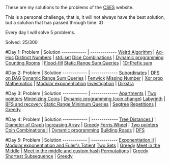 These are my solutions to the problems of the [CSES](https://cses.fi/problemset/) website.

This is a personal challenge, that is, it will not always have the best solution, but a solution that has passed through time. :D

Every day I will solve 5 problems.

Solved: 25/300

#Day 1: 
 Problem | Solution
------------ | -------------
[Weird Algorithm](https://cses.fi/problemset/task/1068) | [Ad-Hoc](https://github.com/rangelp/CSES/blob/main/Introductory%20Problems/WeirdAlgorithm.cpp)
[Distinct Numbers](https://cses.fi/problemset/task/1621) | [std::set](https://github.com/rangelp/CSES/blob/main/Sorting%20and%20Searching/DistinctNumbers.cpp)
[Dice Combinations](https://cses.fi/problemset/task/1633) | [Dynamic programming](https://github.com/rangelp/CSES/blob/main/Dynamic%20Programming/DiceCombinations.cpp)
[Counting Rooms](https://cses.fi/problemset/task/1192) | [Flood-fill](https://github.com/rangelp/CSES/blob/main/Graph%20Algorithm/CountingRooms.cpp)
[Static Range Sum Queries](https://cses.fi/problemset/task/1646) | [1D-Prefix sum](https://github.com/rangelp/CSES/blob/main/Range%20Queries/StaticRangeSumQueries.cpp)

#Day 2: 
 Problem | Solution
------------ | -------------
[Subordinates](https://cses.fi/problemset/task/1674) | [DFS on DAG](https://github.com/rangelp/CSES/blob/main/Tree%20Algorithms/Subordinates.cpp)
[Dynamic Range Sum Queries](https://cses.fi/problemset/task/1648) | [Fenwick](https://github.com/rangelp/CSES/blob/main/Range%20Queries/DynamicRangeSumQueries.cpp)
[Missing Number](https://cses.fi/problemset/task/1083) | [Xor prop](https://github.com/rangelp/CSES/blob/main/Introductory%20Problems/MissingNumber.cpp)
[Mathematics](https://cses.fi/problemset/task/1095) | [Modular exponentiation](https://github.com/rangelp/CSES/blob/main/Mathematics/Exponentiation.cpp)
[Investigation](https://cses.fi/problemset/task/1202) | [Dijkstra](https://github.com/rangelp/CSES/blob/main/Graph%20Algorithm/Investigation.cpp)


#Day 3: 
 Problem | Solution
------------ | -------------
[Apartments](https://cses.fi/problemset/task/1084) | [Two pointers](https://github.com/rangelp/CSES/blob/main/Introductory%20Problems/Apartments.cpp)
[Minimizing Coins](https://cses.fi/problemset/task/1634) | [Dynamic programming (coin change)](https://github.com/rangelp/CSES/blob/main/Dynamic%20Programming/MinimizingCoins.cpp)
[Labyrinth](https://cses.fi/problemset/task/1193/) | [BFS and recovery](https://github.com/rangelp/CSES/blob/main/Introductory%20Problems/MissingNumber.cpp)
[Static Range Minimum Queries](https://cses.fi/problemset/task/1647) | [Segtree](https://github.com/rangelp/CSES/blob/main/Range%20Queries/StaticRangeMinimumQueries.cpp)
[Repetitions](https://cses.fi/problemset/task/1069) | [Greedy](https://github.com/rangelp/CSES/blob/main/Introductory%20Problems/Repetitions.cpp)


#Day 4: 
 Problem | Solution
------------ | -------------
[Tree Distances I](https://cses.fi/problemset/task/1132) | [Diameter of Graph](https://github.com/rangelp/CSES/blob/main/Tree%20Algorithms/TreeDistancesI.cpp)
[Increasing Array](https://cses.fi/problemset/task/1094/) | [Greedy](https://github.com/rangelp/CSES/blob/main/Introductory%20Problems/IncreasingArray.cpp)
[Ferris Wheel](https://cses.fi/problemset/task/1090/) | [Two pointers](https://github.com/rangelp/CSES/blob/main/Introductory%20Problems/FerrisWheel.cpp)
[Coin Combinations I](https://cses.fi/problemset/task/1635/) | [Dynamic programming](https://github.com/rangelp/CSES/blob/main/Dynamic%20Programming/CoinCombinationsI.cpp)
[Building Roads](https://cses.fi/problemset/task/1666/) | [DFS](https://github.com/rangelp/CSES/blob/main/Graph%20Algorithm/BuildingRoads.cpp)

#Day 5: 
 Problem | Solution
------------ | -------------
[Exponentiation II](https://cses.fi/problemset/task/1712) | [Modular exponentiation and Euler's Totient](https://github.com/rangelp/CSES/blob/main/Mathematics/ExponentiationII.cpp)
[Two Sets](https://cses.fi/problemset/task/1092/) | [Greedy](https://github.com/rangelp/CSES/blob/main/Introductory%20Problems/TwoSets.cpp)
[Meet in the Middle](https://cses.fi/problemset/task/1628/) | [Meet in the middle and custom hash](https://github.com/rangelp/CSES/blob/main/Advanced%20Techniques/MeetInTheMiddle.cpp)
[Permutations](https://cses.fi/problemset/task/1070/) | [Greedy](https://github.com/rangelp/CSES/blob/main/Introductory%20Problems/Permutations.cpp)
[Shortest Subsequence](https://cses.fi/problemset/task/1087/) | [Greedy](https://github.com/rangelp/CSES/blob/main/Additional%20Problems/ShortestSubsequence.cpp)
